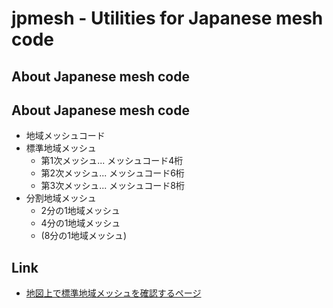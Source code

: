 jpmesh - Utilities for Japanese mesh code
=====

## About Japanese mesh code

## About Japanese mesh code

- 地域メッシュコード
- 標準地域メッシュ
    - 第1次メッシュ... メッシュコード4桁
    - 第2次メッシュ... メッシュコード6桁
    - 第3次メッシュ... メッシュコード8桁
- 分割地域メッシュ
    - 2分の1地域メッシュ
    - 4分の1地域メッシュ
    - (8分の1地域メッシュ)

## Link

* [地図上で標準地域メッシュを確認するページ](http://www.gis-tool.com/mapview/areameshmap.html)
